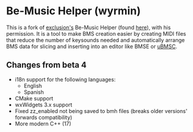 # Be-Music Helper (wyrmin)
This is a fork of [exclusion's](https://twitter.com/excln/) Be-Music Helper 
(found [here](https://excln.github.io/bmhelper.html)), 
with his permission. 
It is a tool to make BMS creation easier by creating MIDI files that reduce the number of keysounds needed and automatically arrange BMS data for slicing and inserting into an editor like BMSE or [uBMSC](https://github.com/zardoru/iBMSC/).
 

## Changes from beta 4
* i18n support for the following languages:
    * English
    * Spanish
* CMake support
* wxWidgets 3.x support
* Fixed zz_enabled not being saved to bmh files (breaks older versions' forwards compatibility)
* More modern C++ (17)